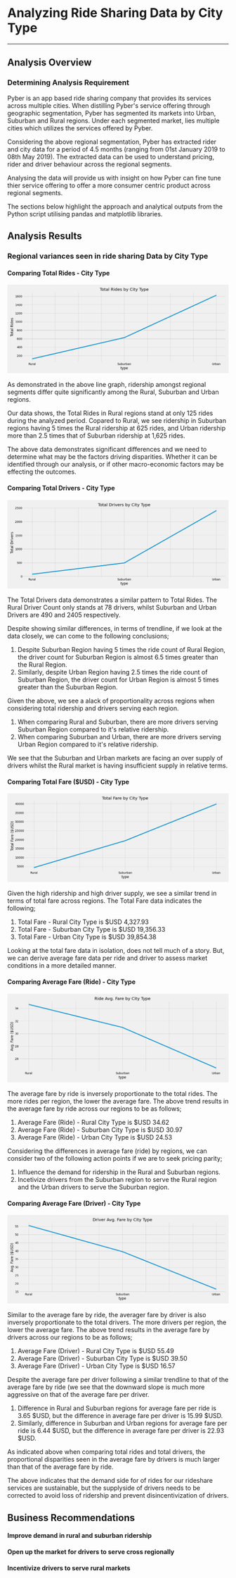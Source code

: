 # Analyzing Ride Sharing Data by City Type
---
## Analysis Overview

### Determining Analysis Requirement

Pyber is an app based ride sharing company that provides its services across multiple cities. When distilling Pyber's service offering through geographic segmentation, Pyber has segmented its markets into Urban, Suburban and Rural regions. Under each segmented market, lies multiple cities which utilizes the services offered by Pyber.

Considering the above regional segmentation, Pyber has extracted rider and city data for a period of 4.5 months (ranging from 01st January 2019 to 08th May 2019). The extracted data can be used to understand pricing, rider and driver behaviour across the regional segments.

Analysing the data will provide us with insight on how Pyber can fine tune thier service offering to offer a more consumer centric product across regional segments.

The sections below highlight the approach and analytical outputs from the Python script utilising pandas and matplotlib libraries.

## Analysis Results

### Regional variances seen in ride sharing Data by City Type

#### Comparing Total Rides - City Type

![PyBer_total_rides](/Analysis/PyBer_total_rides.png)

As demonstrated in the above line graph, ridership amongst regional segments differ quite significantly among the Rural, Suburban and Urban regions. 

Our data shows, the Total Rides in Rural regions stand at only 125 rides during the analyzed period. Copared to Rural, we see ridership in Suburban regions having 5 times the Rural ridership at 625 rides, and Urban ridership more than 2.5 times that of Suburban ridership at 1,625 rides.

The above data demonstrates significant differences and we need to determine what may be the factors driving disparities. Whether it can be identified through our analysis, or if other macro-economic factors may be effecting the outcomes.

#### Comparing Total Drivers - City Type

![PyBer_total_drivers](/Analysis/PyBer_total_drivers.png)

The Total Drivers data demonstrates a similar pattern to Total Rides. The Rural Driver Count only stands at 78 drivers, whilst Suburban and Urban Drivers are 490 and 2405 respectively.

Despite showing similar differences, in terms of trendline, if we look at the data closely, we can come to the following conclusions;

1. Despite Suburban Region having 5 times the ride count of Rural Region, the driver count for Suburban Region is almost 6.5 times greater than the Rural Region.
2. Similarly, despite Urban Region having 2.5 times the ride count of Suburban Region, the driver count for Urban Region is almost 5 times greater than the Suburban Region.

Given the above, we see a alack of proportionality across regions when considering total ridership and drivers serving each region.

1. When comparing Rural and Suburban, there are more drivers serving Suburban Region compared to it's relative ridership.
2. When comparing Suburban and Urban, there are more drivers serving Urban Region compared to it's relative ridership.

We see that the Suburban and Urban markets are facing an over supply of drivers whilst the Rural market is having insufficient supply in relative terms.

#### Comparing Total Fare ($USD) - City Type

![PyBer_total_fare](/Analysis/PyBer_total_fare.png)

Given the high ridership and high driver supply, we see a similar trend in terms of total fare across regions. The Total Fare data indicates the following;

1. Total Fare - Rural City Type is $USD 4,327.93
2. Total Fare - Suburban City Type is $USD 19,356.33
3. Total Fare - Urban City Type is $USD 39,854.38

Looking at the total fare data in isolation, does not tell much of a story. But, we can derive average fare data per ride and driver to assess market conditions in a more detailed manner.

#### Comparing Average Fare (Ride) - City Type

![PyBer_avg_fare_ride](/Analysis/PyBer_avg_fare_ride.png)

The average fare by ride is inversely proportionate to the total rides. The more rides per region, the lower the average fare. The above trend results in the average fare by ride across our regions to be as follows;

1. Average Fare (Ride) - Rural City Type is $USD 34.62
2. Average Fare (Ride) - Suburban City Type is $USD 30.97
3. Average Fare (Ride) - Urban City Type is $USD 24.53

Considering the differences in average fare (ride) by regions, we can consider two of the following action points if we are to seek pricing parity;

1. Influence the demand for ridership in the Rural and Suburban regions.
2. Incetivize drivers from the Suburban region to serve the Rural region and the Urban drivers to serve the Suburban region.

#### Comparing Average Fare (Driver) - City Type

![PyBer_avg_fare_driver](/Analysis/PyBer_avg_fare_driver.png)

Similar to the average fare by ride, the averager fare by driver is also inversely proportionate to the total drivers. The more drivers per region, the lower the average fare. The above trend results in the average fare by drivers across our regions to be as follows;

1. Average Fare (Driver) - Rural City Type is $USD 55.49
2. Average Fare (Driver) - Suburban City Type is $USD 39.50
3. Average Fare (Driver) - Urban City Type is $USD 16.57

Despite the average fare per driver following a similar trendline to that of the average fare by ride (we see that the downward slope is much more aggressive on that of the average fare per driver.

1. Difference in Rural and Suburban regions for average fare per ride is 3.65 $USD, but the difference in average fare per driver is 15.99 $USD.
2. Similarly, difference in Suburban and Urban regions for average fare per ride is 6.44 $USD, but the difference in average fare per driver is 22.93 $USD.

As indicated above when comparing total rides and total drivers, the proportional disparities seen in the average fare by drivers is much larger than that of the average fare by ride.

The above indicates that the demand side for of rides for our rideshare services are sustainable, but the supplyside of drivers needs to be corrected to avoid loss of ridership and prevent disincentivization of drivers.

## Business Recommendations

#### Improve demand in rural and suburban ridership

#### Open up the market for drivers to serve cross regionally

#### Incentivize drivers to serve rural markets